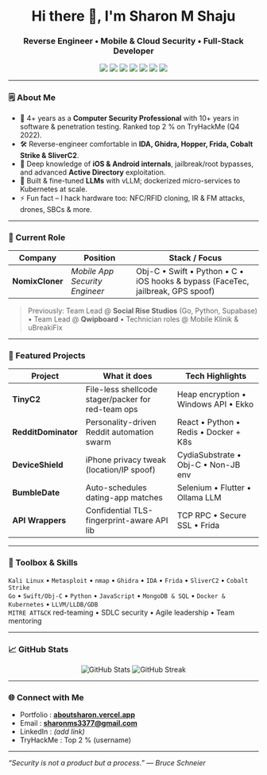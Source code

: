 <h1 align="center">Hi there 👋, I'm Sharon M Shaju</h1>
<h3 align="center">Reverse Engineer&nbsp;• Mobile & Cloud Security&nbsp;• Full-Stack Developer</h3>

<p align="center">
  <img src="https://img.shields.io/badge/-Go-00ADD8?style=for-the-badge&logo=go&logoColor=white" />
  <img src="https://img.shields.io/badge/-Swift-FA7343?style=for-the-badge&logo=swift&logoColor=white" />
  <img src="https://img.shields.io/badge/-Python-3776AB?style=for-the-badge&logo=python&logoColor=yellow" />
  <img src="https://img.shields.io/badge/-JavaScript-F7DF1E?style=for-the-badge&logo=javascript&logoColor=black" />
  <img src="https://img.shields.io/badge/-Kali%20Linux-557C94?style=for-the-badge&logo=kalilinux&logoColor=white" />
  <img src="https://img.shields.io/badge/-Docker-2496ED?style=for-the-badge&logo=docker&logoColor=white" />
  <img src="https://img.shields.io/badge/-Kubernetes-326CE5?style=for-the-badge&logo=kubernetes&logoColor=white" />
</p>

---

### 🗒️ About Me
- 🔐 4+ years as a **Computer Security Professional** with 10+ years in software & penetration testing. Ranked top 2 % on TryHackMe (Q4 2022).  
- 🛠️ Reverse-engineer comfortable in **IDA, Ghidra, Hopper, Frida, Cobalt Strike & SliverC2**.  
- 📱 Deep knowledge of **iOS & Android internals**, jailbreak/root bypasses, and advanced **Active Directory** exploitation.  
- 🤖 Built & fine-tuned **LLMs** with vLLM; dockerized micro-services to Kubernetes at scale.  
- ⚡ Fun fact – I hack hardware too: NFC/RFID cloning, IR & FM attacks, drones, SBCs & more.  

---

### 💼 Current Role
| Company | Position | Stack / Focus |
|---------|----------|--------------|
| **NomixCloner** | *Mobile App Security Engineer* | Obj-C • Swift • Python • C • iOS hooks &amp; bypass (FaceTec, jailbreak, GPS spoof) |

> Previously: Team Lead @ **Social Rise Studios** (Go, Python, Supabase) • Team Lead @ **Qwipboard** • Technician roles @ Mobile Klinik & uBreakiFix

---

### 🔭 Featured Projects
| Project | What it does | Tech Highlights |
|---------|--------------|-----------------|
| **TinyC2** | File-less shellcode stager/packer for red-team ops | Heap encryption • Windows API • Ekko |
| **RedditDominator** | Personality-driven Reddit automation swarm | React • Python • Redis • Docker + K8s |
| **DeviceShield** | iPhone privacy tweak (location/IP spoof) | CydiaSubstrate • Obj-C • Non-JB env |
| **BumbleDate** | Auto-schedules dating-app matches | Selenium • Flutter • Ollama LLM |
| **API Wrappers** | Confidential TLS-fingerprint-aware API lib | TCP RPC • Secure SSL • Frida |

---

### 🧰 Toolbox & Skills
`Kali Linux` • `Metasploit` • `nmap` • `Ghidra` • `IDA` • `Frida` • `SliverC2` • `Cobalt Strike`  
`Go` • `Swift/Obj-C` • `Python` • `JavaScript` • `MongoDB & SQL` • `Docker & Kubernetes` • `LLVM/LLDB/GDB`  
`MITRE ATT&CK` red-teaming • SDLC security • Agile leadership • Team mentoring

---

### 📈 GitHub Stats
<div align="center">
  <!-- Replace USERNAME with your GitHub handle -->
  <img src="https://github-readme-stats.vercel.app/api?username=USERNAME&show_icons=true&hide_title=true" alt="GitHub Stats" />
  <img src="https://github-readme-streak-stats.herokuapp.com/?user=USERNAME" alt="GitHub Streak" />
</div>

---

### 🌐 Connect with Me
- Portfolio  : **[aboutsharon.vercel.app](https://aboutsharon.vercel.app)**
- Email       : **sharonms3377@gmail.com**
- LinkedIn    : *(add link)*
- TryHackMe   : Top 2 % (username)

---

*“Security is not a product but a process.” — Bruce Schneier*
